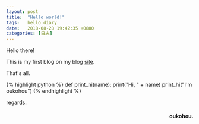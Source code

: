 ```yaml
---
layout: post
title:  "Hello world!"
tags:   hello diary
date:   2018-08-28 19:42:35 +0800
categories: [日志] 
---
```

Hello there!

This is my first blog on my blog [site](http://renxiaorui.github.io/).

That's all.




{% highlight python %}
def print_hi(name):
   print("Hi, " + name)
print_hi("I'm oukohou")
{% endhighlight %}

regards.
<h4 align = "right">oukohou.</h4>

